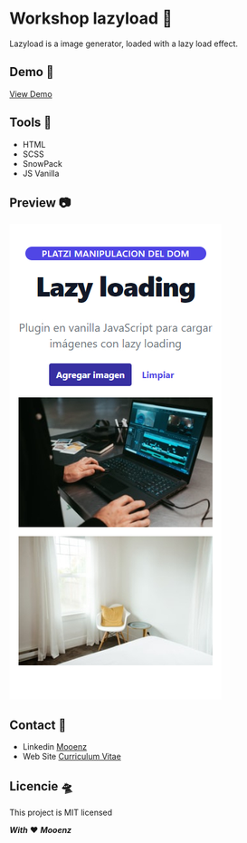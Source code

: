 # **Workshop lazyload** 👋
Lazyload is a image generator, loaded with a lazy load effect.

## **Demo** 🚀

[View Demo](https://mooenz.github.io/workshop-lazy/)

## **Tools** 🔨

- HTML
- SCSS
- SnowPack
- JS Vanilla

## **Preview** 📷

![Preview Proyecto](./preview.jpg)

## **Contact** 📧

- Linkedin [Mooenz](https://www.linkedin.com/in/mooenz/)
- Web Site [Curriculum Vitae](https://mooenz.github.io/curriculum-vitae/)

## **Licencie** 🛸

This project is MIT licensed

***With*** ❤️ ***Mooenz***
